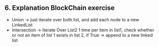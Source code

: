 ## 6. Explanation BlockChain exercise
* Union -> just iterate over both list, and add each node to a new LinkedList
* Intersection -> Iterate Over List2 1 time per item in list1, check whether or 
not an item of list 1 exists in list 2, if True -> append to a new linked list

